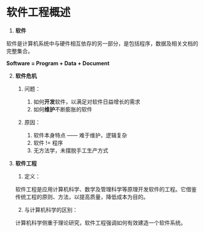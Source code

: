 # 软件工程概述

1. **软件**

软件是计算机系统中与硬件相互依存的另一部分，是包括程序，数据及相关文档的完整集合。

**Software = Program + Data + Document**

2. **软件危机**

    1. 问题：
        1. 如何**开发**软件，以满足对软件日益增长的需求
        2. 如何**维护**不断膨胀的软件
    
    2. 原因：
        1. 软件本身特点 —— 难于维护，逻辑复杂
        1. 软件 != 程序
        2. 无方法学，未摆脱手工生产方式

3. **软件工程**

    1. 定义：

    软件工程是应用计算机科学、数学及管理科学等原理开发软件的工程。它借鉴传统工程的原则、方法，以提高质量，降低成本为目的。

    2. 与计算机科学的区别：

    计算机科学侧重于理论研究，软件工程强调如何有效建造一个软件系统。



